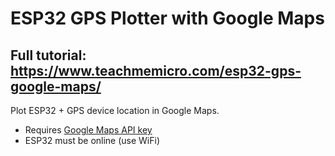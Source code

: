 # ESP32 GPS Plotter with Google Maps
## Full tutorial: https://www.teachmemicro.com/esp32-gps-google-maps/

Plot ESP32 + GPS device location in Google Maps. 
* Requires [Google Maps API key](https://developers.google.com/maps/documentation/javascript/overview)
* ESP32 must be online (use WiFi)

